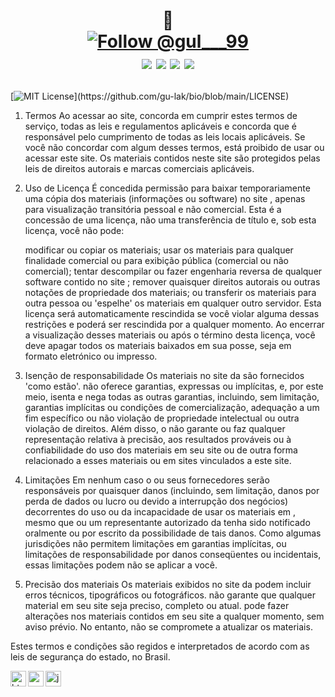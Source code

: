 <h1 align="center">
  <p>
    👋  <br>
    <a href="https://twitter.com/intent/follow?screen_name=gul___99">
    <img src="https://img.shields.io/twitter/follow/gul___99.svg?label=Follow%20@gul___99" alt="Follow @gul___99"/>
      <br>
      <a href="https://linkedin.com/in/igoreduardogulak">
  <img src="https://img.shields.io/badge/-Igor%20Eduardo%20%20Gulak-0077B5?style=flat&logo=Linkedin&logoColor=white"/></a>

<a href="mailto:gulak@alunos.utfpr.edu.br">
  <img src="https://img.shields.io/badge/-gulak@alunos.utfpr.edu.br-D14836?style=flat&logo=Gmail&logoColor=white"/></a>
      
<a href="https://instagram.com/ohgulak">
  <img src="https://img.shields.io/badge/-@ohgulak-E4405F?style=flat&logo=Instagram&logoColor=white"/></a>

<a href="https://www.behance.net/gulak">
  <img src="https://img.shields.io/badge/-Igor%20Eduado%20Gulak-1769FF?style=flat&logo=Behance&logoColor=white"/></a>

</h1>
    
[![MIT License](https://img.shields.io/apm/l/atomic-design-ui.svg?)](https://github.com/gu-lak/bio/blob/main/LICENSE) 

1. Termos
    Ao acessar ao site, concorda em cumprir estes termos de serviço, todas as leis e regulamentos aplicáveis e concorda que é responsável pelo 
    cumprimento de todas as leis locais aplicáveis. Se você não concordar com algum desses termos, está proibido de usar ou acessar este site. Os 
    materiais contidos neste site são protegidos pelas leis de direitos autorais e marcas comerciais aplicáveis.

2. Uso de Licença
    É concedida permissão para baixar temporariamente uma cópia dos materiais (informações ou software) no site , apenas para visualização
    transitória pessoal e não comercial. Esta é a concessão de uma licença, não uma transferência de título e, sob esta licença, você não pode: 

    modificar ou copiar os materiais; 
    usar os materiais para qualquer finalidade comercial ou para exibição pública (comercial ou não comercial); 
    tentar descompilar ou fazer engenharia reversa de qualquer software contido no site ; 
    remover quaisquer direitos autorais ou outras notações de propriedade dos materiais; ou 
    transferir os materiais para outra pessoa ou 'espelhe' os materiais em qualquer outro servidor.
    Esta licença será automaticamente rescindida se você violar alguma dessas restrições e poderá ser rescindida por a qualquer momento. Ao
    encerrar a visualização desses materiais ou após o término desta licença, você deve apagar todos os materiais baixados em sua posse, seja em
    formato eletrónico ou impresso.

3. Isenção de responsabilidade
    Os materiais no site da são fornecidos 'como estão'. não oferece garantias, expressas ou implícitas, e, por este meio, isenta e nega todas as
    outras garantias, incluindo, sem limitação, garantias implícitas ou condições de comercialização, adequação a um fim específico ou não
    violação de propriedade intelectual ou outra violação de direitos.
    Além disso, o não garante ou faz qualquer representação relativa à precisão, aos resultados prováveis ou à confiabilidade do uso dos
    materiais em seu site ou de outra forma relacionado a esses materiais ou em sites vinculados a este site.

4. Limitações
    Em nenhum caso o ou seus fornecedores serão responsáveis por quaisquer danos (incluindo, sem limitação, danos por perda de dados ou lucro ou
    devido a interrupção dos negócios) decorrentes do uso ou da incapacidade de usar os materiais em , mesmo que ou um representante autorizado da
    tenha sido notificado oralmente ou por escrito da possibilidade de tais danos. Como algumas jurisdições não permitem limitações em garantias
    implícitas, ou limitações de responsabilidade por danos conseqüentes ou incidentais, essas limitações podem não se aplicar a você.

5. Precisão dos materiais
    Os materiais exibidos no site da podem incluir erros técnicos, tipográficos ou fotográficos. não garante que qualquer material em seu site
    seja preciso, completo ou atual. pode fazer alterações nos materiais contidos em seu site a qualquer momento, sem aviso prévio. No entanto,
    não se compromete a atualizar os materiais.

Estes termos e condições são regidos e interpretados de acordo com as leis de segurança do estado, no Brasil.
    
<img align="left" src="https://github.com/leungwensen/svg-icon/blob/master/dist/svg/logos/html-5.svg" height="25" alt="html5 icon"/>
<img align="left" src="https://github.com/leungwensen/svg-icon/blob/master/dist/svg/logos/css-3.svg" height="25" alt="css3 icon"/>
<img align="left" src="https://github.com/leungwensen/svg-icon/blob/master/dist/svg/logos/javascript.svg" height="25" alt="js icon"/>
